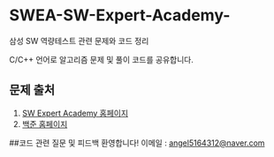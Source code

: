 # SWEA-SW-Expert-Academy-
삼성 SW 역량테스트 관련 문제와 코드 정리

C/C++ 언어로 알고리즘 문제 및 풀이 코드를 공유합니다. 

## 문제 출처
1. [SW Expert Academy 홈페이지](https://www.swexpertacademy.com/main/main.do)
2. [백준 홈페이지](https://www.acmicpc.net)

##코드 관련 질문 및 피드백 환영합니다!
이메일 : angel5164312@naver.com
